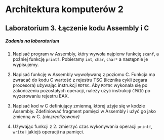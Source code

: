 # Architektura komputerów 2

## Laboratorium 3. Łączenie kodu Assembly i C

##### Zadania na laboratorium

1. Napisać program w Assembly, który wywoła najpierw funkcję `scanf`, a poźniej funkcję `printf`. Pobieramy `int`, `char`, `char*` a następnie je wypisujemy.

2. Napisać funkcję w Assembly wywoływaną z poziomu C. Funkcja ma zwracać do kodu C wartość z rejestru TSC (licznika cykli zegara procesora) używając instrukcji `RDTSC`. Aby `RDTSC` wykonała się po zakończeniu pozostałych operacji, należy użyć instrukcji `CPUID` po wyzerowaniu rejestru EAX.

3. Napisać kod w C definiujący zmienną, której użyje się w kodzie Assembly. Zdefiniować fragment pamięci w Assembly i użyć go jako zmienną w C. _(niezrealizowane)_

4. Używając funkcji z 2. zmierzyć czas wykonywania operacji `printf`, `write` i jakiejś operacji na pamięci.

